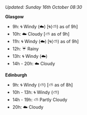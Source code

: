 *Updated: Sunday 16th October 08:30*

**Glasgow**

* 9h: :cyclone: Windy (:cloud:) [:cyclone:(:partly_sunny:) as of 9h]
* 10h: :cloud: Cloudy [:partly_sunny: as of 9h]
* 11h: :cyclone: Windy (:cloud:) [:cyclone:(:partly_sunny:) as of 9h]
* 12h: :umbrella: Rainy
* 13h: :cyclone: Windy (:cloud:)
* 14h - 20h: :cloud: Cloudy

**Edinburgh**

* 9h: :cyclone: Windy (:partly_sunny:) [:partly_sunny: as of 8h]
* 10h - 13h: :cyclone: Windy (:partly_sunny:)
* 14h - 19h: :partly_sunny: Partly Cloudy
* 20h: :cloud: Cloudy
